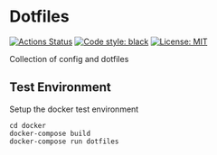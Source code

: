 # Dotfiles

[![Actions Status](https://github.com/hofbi/dotfiles/workflows/CI/badge.svg)](https://github.com/hofbi/dotfiles)
[![Code style: black](https://img.shields.io/badge/code%20style-black-000000.svg)](https://github.com/psf/black)
[![License: MIT](https://img.shields.io/badge/License-MIT-blue.svg)](/LICENSE.md)

Collection of config and dotfiles

## Test Environment

Setup the docker test environment

```shell
cd docker
docker-compose build
docker-compose run dotfiles
```
